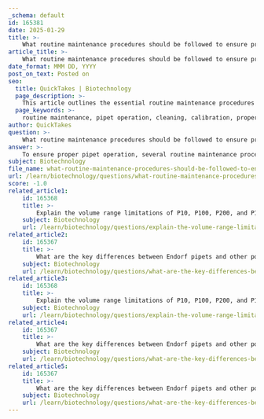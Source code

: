 ```yaml
---
_schema: default
id: 165381
date: 2025-01-29
title: >-
    What routine maintenance procedures should be followed to ensure proper pipet operation?
article_title: >-
    What routine maintenance procedures should be followed to ensure proper pipet operation?
date_format: MMM DD, YYYY
post_on_text: Posted on
seo:
  title: QuickTakes | Biotechnology
  page_description: >-
    This article outlines the essential routine maintenance procedures for ensuring proper pipet operation, including cleaning, calibration, storage, and the importance of using appropriate tips to maintain accuracy and longevity.
  page_keywords: >-
    routine maintenance, pipet operation, cleaning, calibration, proper storage, tip ejection, inspections, over-volume use, correct tips
author: QuickTakes
question: >-
    What routine maintenance procedures should be followed to ensure proper pipet operation?
answer: >-
    To ensure proper pipet operation, several routine maintenance procedures should be followed. These procedures are essential for maintaining the accuracy, precision, and longevity of pipets in laboratory settings. Here are the key maintenance steps:\n\n1. **Regular Cleaning**: After each use, it is important to clean the pipet to prevent contamination. This includes wiping the exterior with a suitable disinfectant and ensuring that any liquid residue is removed from the pipet tip and shaft. For more thorough cleaning, disassemble the pipet according to the manufacturer's instructions and clean the internal components.\n\n2. **Tip Ejection**: Always eject the pipet tip after use to avoid cross-contamination between samples. This practice helps maintain the integrity of your experiments and prevents the mixing of different reagents.\n\n3. **Calibration**: Regular calibration is crucial for ensuring that the pipet dispenses the correct volume of liquid. Calibration should be performed according to the manufacturer's guidelines, typically every 6 to 12 months, or more frequently if the pipet is used extensively. This process verifies both accuracy and precision, ensuring that the pipet delivers consistent results.\n\n4. **Proper Storage**: Store pipets upright in a designated holder or rack to prevent damage to the internal mechanisms. Avoid placing them in drawers or laying them down, as this can lead to misalignment or damage.\n\n5. **Routine Inspections**: Conduct regular maintenance checks to identify any issues, such as leaks or mechanical failures, before they affect experimental results. Inspect the pipet for signs of wear, such as cracks or damage to the tip ejector mechanism.\n\n6. **Avoiding Over-Volume Use**: Ensure that the pipet is used within its specified volume range. Dialing beyond the maximum volume can damage the pipet, while using it for smaller volumes than recommended can lead to poor accuracy.\n\n7. **Use of Correct Tips**: Always use the appropriate pipet tips that correspond to the specific pipet model. Using incorrect tips can lead to air leaks and inaccurate measurements.\n\nBy following these maintenance procedures, you can ensure that your pipets operate effectively, providing accurate and reliable results in your laboratory work. Regular maintenance not only prolongs the lifespan of the pipets but also helps maintain the integrity of your experimental results.
subject: Biotechnology
file_name: what-routine-maintenance-procedures-should-be-followed-to-ensure-proper-pipet-operation.md
url: /learn/biotechnology/questions/what-routine-maintenance-procedures-should-be-followed-to-ensure-proper-pipet-operation
score: -1.0
related_article1:
    id: 165368
    title: >-
        Explain the volume range limitations of P10, P100, P200, and P1000 pipets.
    subject: Biotechnology
    url: /learn/biotechnology/questions/explain-the-volume-range-limitations-of-p10-p100-p200-and-p1000-pipets
related_article2:
    id: 165367
    title: >-
        What are the key differences between Endorf pipets and other popular pipet brands?
    subject: Biotechnology
    url: /learn/biotechnology/questions/what-are-the-key-differences-between-endorf-pipets-and-other-popular-pipet-brands
related_article3:
    id: 165368
    title: >-
        Explain the volume range limitations of P10, P100, P200, and P1000 pipets.
    subject: Biotechnology
    url: /learn/biotechnology/questions/explain-the-volume-range-limitations-of-p10-p100-p200-and-p1000-pipets
related_article4:
    id: 165367
    title: >-
        What are the key differences between Endorf pipets and other popular pipet brands?
    subject: Biotechnology
    url: /learn/biotechnology/questions/what-are-the-key-differences-between-endorf-pipets-and-other-popular-pipet-brands
related_article5:
    id: 165367
    title: >-
        What are the key differences between Endorf pipets and other popular pipet brands?
    subject: Biotechnology
    url: /learn/biotechnology/questions/what-are-the-key-differences-between-endorf-pipets-and-other-popular-pipet-brands
---
```


&nbsp;